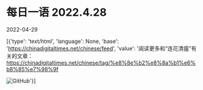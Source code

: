 # 每日一语 2022.4.28

2022-04-29

[{'type': 'text/html', 'language': None, 'base': 'https://chinadigitaltimes.net/chinese/feed', 'value': '阅读更多和“连花清瘟”有关的文章：https://chinadigitaltimes.net/chinese/tag/%e8%8e%b2%e8%8a%b1%e6%b8%85%e7%98%9f

![GitHub](https://chinadigitaltimes.net/chinese/files/2022/04/4.28.jpg)'}]